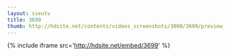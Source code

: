 ```yaml
---
layout: sieutv
title: 3699
thumb: http://hdsite.net/contents/videos_screenshots/3000/3699/preview_360p.mp4.jpg
---
```

{% include iframe src='http://hdsite.net/embed/3699' %}
 
